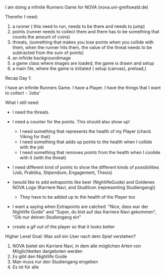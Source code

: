 I am doing a infinite Runners Game for NOVA (nova.uni-greifswald.de)

Therefor I need:
1. a runner ( this need to run, needs to be there and needs to jump)
2. points (runner needs to collect them and there has to be something that counts the amount of coins)
3. threats, (something that makes you lose points when you collide with them, when the runner hits them, the value of the threat needs to be subtracted from the sum of points)
4. an infinite backgroundimage
5. a game class where images are loaded, the game is drawn and setup
6. a main file, where the game is initiated ( setup (canvas), preload,)

Recap Day 1: 

I have an infinite Runners Game.
I have a Player.
I have the things that I want to collect - 'Jobs'


What I still need: 
 - I need the threats.
 - I need a counter for the points. This should also show up!
    - I need something that represents the health of my Player (check Viking for that)
    - I need something that adds up points to the health when I collide with the job
    - I need something that removes points from the health when I coolide with it (with the threat)
 - I need different kind of points to show the different kinds of possibilities (Job, Praktika, Stipendium, Engagement, Thesis)

 - (would like to add extrapoints like beer (NightlifeGuide) and Goldenes NOVA Logo (Karriere Navi, and StudiIcon (representing Studiengang))
    - They have to be added up to the health of the Player too
 - I want a saying when Extrapoints are catched:  "Nice, dass war der Nightlife Guide" and "Super, du bist auf das Karriere Navi gekommen", "Gib nur deinen Studiengang ein"
 - create a gif out of the player so that it looks better 



Higher Level Goal: 
 Was soll ein User nach dem Spiel verstehen?
 1. NOVA bietet ein Karriere Navi, in dem alle möglichen Arten von Möglichkeiten dargeboten werden
 2. Es gibt den Nightlife Guide
 3. Man muss nur den Studiengang eingeben 
 4. Es ist für alle

